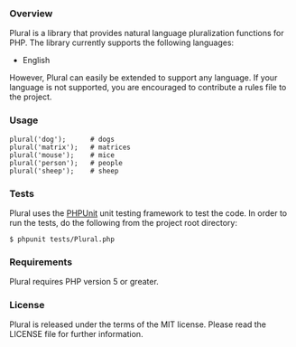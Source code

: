 ### Overview

Plural is a library that provides natural language pluralization functions for PHP. The library currently supports the following languages:

- English

However, Plural can easily be extended to support any language. If your language is not supported, you are encouraged to contribute a rules file to the project.

### Usage

    plural('dog');      # dogs
    plural('matrix');   # matrices
    plural('mouse');    # mice
    plural('person');   # people
    plural('sheep');    # sheep

### Tests

Plural uses the [PHPUnit](http://www.phpunit.de/) unit testing framework to test the code. In order to run the tests, do the following from the project root directory:

    $ phpunit tests/Plural.php

### Requirements

Plural requires PHP version 5 or greater.

### License

Plural is released under the terms of the MIT license. Please read the LICENSE file for further information.
